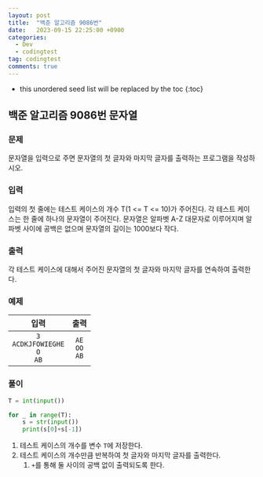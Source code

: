 ```yaml
---
layout: post
title:  "백준 알고리즘 9086번"
date:   2023-09-15 22:25:00 +0900
categories:
  - Dev
  - codingtest
tag: codingtest
comments: true
---
```


* this unordered seed list will be replaced by the toc
{:toc}

## 백준 알고리즘 9086번 문자열

### 문제

문자열을 입력으로 주면 문자열의 첫 글자와 마지막 글자를 출력하는 프로그램을 작성하시오.

### 입력

입력의 첫 줄에는 테스트 케이스의 개수 T(1 <= T <= 10)가 주어진다. 각 테스트 케이스는 한 줄에 하나의 문자열이 주어진다. 문자열은 알파벳 A-Z 대문자로 이루어지며 알파벳 사이에 공백은 없으며 문자열의 길이는 1000보다 작다.

### 출력

각 테스트 케이스에 대해서 주어진 문자열의 첫 글자와 마지막 글자를 연속하여 출력한다.

### 예제

| 입력 | 출력 |
| :--: | :--: |
| `3` <br/> `ACDKJFOWIEGHE` <br/> `O` <br/> `AB` | `AE` <br/> `OO` <br/> `AB` |

### 풀이

```py
T = int(input())

for _ in range(T):
    s = str(input())
    print(s[0]+s[-1])
```

1. 테스트 케이스의 개수를 변수 `T`에 저장한다.
2. 테스트 케이스의 개수만큼 반복하여 첫 글자와 마지막 글자를 출력한다.
   1. `+`를 통해 둘 사이의 공백 없이 출력되도록 한다.